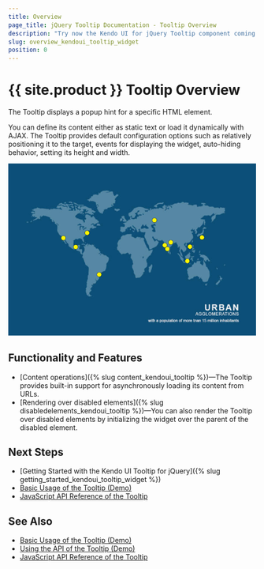 ```yaml
---
title: Overview
page_title: jQuery Tooltip Documentation - Tooltip Overview
description: "Try now the Kendo UI for jQuery Tooltip component coming with default configuration options for relatively positioning it to the target, events for displaying the widget, auto-hiding behavior, and more."
slug: overview_kendoui_tooltip_widget
position: 0
---
```


# {{ site.product }} Tooltip Overview

The Tooltip displays a popup hint for a specific HTML element. 

You can define its content either as static text or load it dynamically with AJAX. The Tooltip provides default configuration options such as relatively positioning it to the target, events for displaying the widget, auto-hiding behavior, setting its height and width.

![Kendo UI for jQuery Tooltip Overview](tooltip-overview.png)

## Functionality and Features

* [Content operations]({% slug content_kendoui_tooltip %})&mdash;The Tooltip provides built-in support for asynchronously loading its content from URLs.
* [Rendering over disabled elements]({% slug disabledelements_kendoui_tooltip %})&mdash;You can also render the Tooltip over disabled elements by initializing the widget over the parent of the disabled element. 

## Next Steps 

* [Getting Started with the Kendo UI Tooltip for jQuery]({% slug getting_started_kendoui_tooltip_widget %})
* [Basic Usage of the Tooltip (Demo)](https://demos.telerik.com/kendo-ui/tooltip/index)
* [JavaScript API Reference of the Tooltip](/api/javascript/ui/tooltip)

## See Also

* [Basic Usage of the Tooltip (Demo)](https://demos.telerik.com/kendo-ui/tooltip/index)
* [Using the API of the Tooltip (Demo)](https://demos.telerik.com/kendo-ui/tooltip/api)
* [JavaScript API Reference of the Tooltip](/api/javascript/ui/tooltip)
